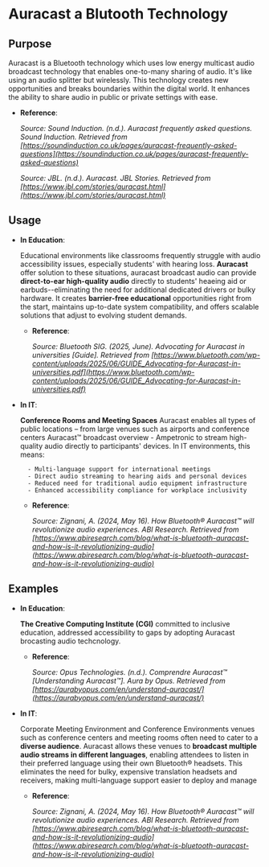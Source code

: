 # Auracast a Blutooth Technology

## Purpose

Auracast is a Bluetooth technology which uses low energy multicast audio broadcast technology that enables one-to-many sharing of audio. It's like using an audio splitter but wirelessly. This technology creates new opportunities and breaks boundaries within the digital world. It enhances the ability to share audio in public or private settings with ease.



- **Reference**:  

  _Source: Sound Induction. (n.d.). Auracast frequently asked questions. Sound Induction. Retrieved from [https://soundinduction.co.uk/pages/auracast-frequently-asked-questions](https://soundinduction.co.uk/pages/auracast-frequently-asked-questions)_
  
  _Source: JBL. (n.d.). Auracast. JBL Stories. Retrieved from [https://www.jbl.com/stories/auracast.html](https://www.jbl.com/stories/auracast.html)_

## Usage

- **In Education**:  

  Educational environments like classrooms frequently struggle with audio accessibility issues, especially students' with hearing loss. **Auracast** offer solution to these situations, auracast broadcast audio can provide **direct-to-ear high-quality audio** directly to students' heaeing aid or earbuds--eliminating the need for additional dedicated drivers or bulky hardware. It creates **barrier-free educational** opportunities right from the start, maintains up-to-date system compatibility, and offers scalable solutions that adjust to evolving student demands.



  - **Reference**:  

    _Source: Bluetooth SIG. (2025, June). Advocating for Auracast in universities [Guide]. Retrieved from [https://www.bluetooth.com/wp-content/uploads/2025/06/GUIDE_Advocating-for-Auracast-in-universities.pdf](https://www.bluetooth.com/wp-content/uploads/2025/06/GUIDE_Advocating-for-Auracast-in-universities.pdf)_


- **In IT**:  

  **Conference Rooms and Meeting Spaces**
    Auracast enables all types of public locations – from large venues such as airports and conference centers Auracast™ broadcast overview - Ampetronic to stream high-quality audio directly to participants' devices. In IT environments, this means:
    
        - Multi-language support for international meetings
        - Direct audio streaming to hearing aids and personal devices
        - Reduced need for traditional audio equipment infrastructure
        - Enhanced accessibility compliance for workplace inclusivity


  - **Reference**:  

    _Source: Zignani, A. (2024, May 16). How Bluetooth® Auracast™ will revolutionize audio experiences. ABI Research. Retrieved from [https://www.abiresearch.com/blog/what-is-bluetooth-auracast-and-how-is-it-revolutionizing-audio](https://www.abiresearch.com/blog/what-is-bluetooth-auracast-and-how-is-it-revolutionizing-audio)_


## Examples


- **In Education**:  

  **The Creative Computing Institute (CGI)** committed to inclusive education, addressed accessibility to gaps by adopting Auracast brocasting audio techcnology.


  - **Reference**:  

    _Source: Opus Technologies. (n.d.). Comprendre Auracast™ [Understanding Auracast™]. Aura by Opus. Retrieved from [https://aurabyopus.com/en/understand-auracast/](https://aurabyopus.com/en/understand-auracast/)_


- **In IT**:  

  Corporate Meeting Environment and Conference Environments venues such as conference centers and meeting rooms often need to cater to a **diverse audience**. Auracast allows these venues to **broadcast multiple audio streams in different languages**, enabling attendees to listen in their preferred language using their own Bluetooth® headsets. This eliminates the need for bulky, expensive translation headsets and receivers, making multi-language support easier to deploy and manage


  - **Reference**:  

     _Source: Zignani, A. (2024, May 16). How Bluetooth® Auracast™ will revolutionize audio experiences. ABI Research. Retrieved from [https://www.abiresearch.com/blog/what-is-bluetooth-auracast-and-how-is-it-revolutionizing-audio](https://www.abiresearch.com/blog/what-is-bluetooth-auracast-and-how-is-it-revolutionizing-audio)_